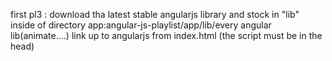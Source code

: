 first pl3 :
  download tha latest stable angularjs library and stock in "lib" inside of directory app:angular-js-playlist/app/lib/every angular lib(animate....)
  link up to angularjs from index.html (the script must be in the head)